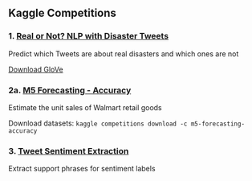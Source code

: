 ## Kaggle Competitions

### 1. [Real or Not? NLP with Disaster Tweets](https://github.com/ysun90/kaggle-competitions/tree/master/nlp-getting-started) 

Predict which Tweets are about real disasters and which ones are not

[Download GloVe](https://nlp.stanford.edu/projects/glove/)


### 2a. [M5 Forecasting - Accuracy](https://github.com/ysun90/kaggle-competitions/tree/master/m5-forecasting)

Estimate the unit sales of Walmart retail goods

Download datasets: `kaggle competitions download -c m5-forecasting-accuracy`


### 3. [Tweet Sentiment Extraction](https://github.com/ysun90/kaggle-competitions/tree/master/tweet-sentiment-extraction)

Extract support phrases for sentiment labels
